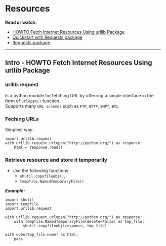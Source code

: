 # Resources
**Read or watch:**
- [HOWTO Fetch Internet Resources Using urllib Package](https://docs.python.org/3/howto/urllib2.html)
- [Quickstart with Requests package](https://requests.readthedocs.io/en/latest/)
- [Requests package](https://pypi.org/project/requests/)

---
 ## Intro - HOWTO Fetch Internet Resources Using urllib Package

 ### urllib.request
 Is a python module for fetching URL by offerring a simple interface in the form of `urlopen()` function.  
 Supports many `URL schemes` such as `FTP`, `HTTP`, `SMPT`, etc.  

 ### Feching URLs
 Simplest way:  
```
import urllib.request
with urllib.request.urlopen("http://python.org/") as response:
    html = response.read()
```

### Retrieve resource and store it temporarily
- Use the following functions:
    * `shutil.copyfileobj()`,
    * `tempfile.NamedTemporaryFile()`

***Example:***  
```
import shutil
import tempfile
import urllib.request

with urllib.request.urlopen("http://python.org/") as response:
    with tempfile.NamedTemporaryFile(delete=False) as tmp_file:
        shutil.copyfileobj(response, tmp_file)

with open(tmp_file.name) as html:
    pass